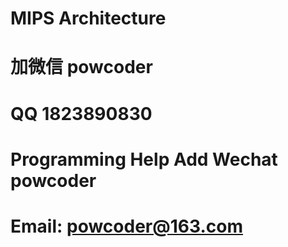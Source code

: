 # MIPS Architecture
# 加微信 powcoder

# QQ 1823890830

# Programming Help Add Wechat powcoder

# Email: powcoder@163.com

